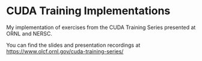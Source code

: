 # CUDA Training Implementations
My implementation of exercises from the CUDA Training Series presented at ORNL and NERSC.

You can find the slides and presentation recordings at https://www.olcf.ornl.gov/cuda-training-series/

